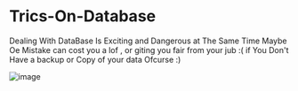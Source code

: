 # Trics-On-Database
Dealing With DataBase Is Exciting and Dangerous at The Same Time 
Maybe Oe Mistake can cost you a lof , or giting you fair from your jub :(
if You Don't Have a backup or Copy of your data Ofcurse :) 

![image](https://github.com/user-attachments/assets/ccc4cfb6-990d-4bce-8bb1-0d56885ed7a3)

